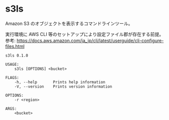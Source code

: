 # s3ls

Amazon S3 のオブジェクトを表示するコマンドラインツール。

実行環境に AWS CLI 等のセットアップにより設定ファイル郡が存在する前提。
参考: https://docs.aws.amazon.com/ja_jp/cli/latest/userguide/cli-configure-files.html

```
s3ls 0.1.0

USAGE:
    s3ls [OPTIONS] <bucket>

FLAGS:
    -h, --help       Prints help information
    -V, --version    Prints version information

OPTIONS:
    -r <region>        

ARGS:
    <bucket>    
```
